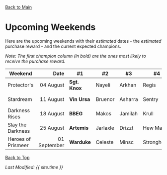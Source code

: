 [Back to Main](index.md)

# Upcoming Weekends

Here are the upcoming weekends with their *estimated* dates - the *estimated* purchase reward - and the current expected champions.

*Note: The first champion column (in bold) are the ones most likely to receive the purchase reward.*

| Weekend | Date | #1 | #2 | #3 | #4 | #5 | Reward |
|---|--:|---|---|---|---|---|---|
| Protector's | 04 August | **Sgt. Knox** | Nayeli | Arkhan | Regis | Turiel | Golden Epic |
| Stardream | 11 August | **Vin Ursa** | Bruenor | Asharra | Sentry | Widdle | Golden Epic |
| Darkness Rises | 18 August | **BBEG** | Makos | Jamilah | Krull | Miria | Golden Epic |
| Slay the Darkness | 25 August | **Artemis** | Jarlaxle | Drizzt | Hew Maan | Catti-brie | Golden Epic |
| Heroes of Prismeer | 01 September | **Warduke** | Celeste | Minsc | Strongheart | Evandra | Golden Epic |

[Back to Top](#top)

*Last Modified: {{ site.time }}*